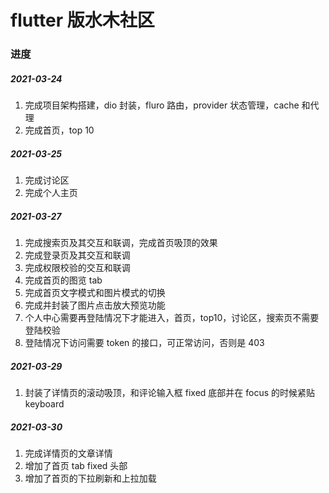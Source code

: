 # flutter 版水木社区

### 进度

##### 2021-03-24

1. 完成项目架构搭建，dio 封装，fluro 路由，provider 状态管理，cache 和代理
2. 完成首页，top 10

<!-- ![](https://p26-tt.byteimg.com/origin/pgc-image/470609f0402e4ef880d898dd2b84f1dc) -->
<!-- ![](https://p3-tt-ipv6.byteimg.com/origin/pgc-image/086167e9864f417aa753710d799e3ff1) -->

##### 2021-03-25

1. 完成讨论区
2. 完成个人主页

<!-- ![](https://p1-tt-ipv6.byteimg.com/origin/pgc-image/589d63e5ade74508966b6f4d62971365) -->
<!-- ![](https://p6-tt-ipv6.byteimg.com/origin/pgc-image/f6da78c7eab94390826e9db82ec217cc) -->

##### 2021-03-27

1. 完成搜索页及其交互和联调，完成首页吸顶的效果<br/>
   <!-- ![](https://p26-tt.byteimg.com/origin/pgc-image/311053162fdc43d7b3f46c07f1c97af3) -->
   <!-- ![](https://p1-tt-ipv6.byteimg.com/origin/pgc-image/88146800da79457e83b911164016794a) -->
2. 完成登录页及其交互和联调<br/>
   <!-- ![](https://p26-tt.byteimg.com/origin/pgc-image/2198157744714defa7da9a7cbdd227c9) -->
   <!-- ![](https://p26-tt.byteimg.com/origin/pgc-image/90e03b855e894656866fa761c66c6ad5) -->
3. 完成权限校验的交互和联调<br/>
   <!-- ![](https://p26-tt.byteimg.com/origin/pgc-image/0d3f55f49a8c4feebd71e49a2a1b1858) -->
4. 完成首页的图览 tab<br/>
   <!-- ![](https://p1-tt-ipv6.byteimg.com/origin/pgc-image/961f188692f54333a01c313c3cfb55f5) -->
5. 完成首页文字模式和图片模式的切换<br/>
   <!-- ![](https://p26-tt.byteimg.com/origin/pgc-image/227e2b6f8b3e48aeb64980a0035bff37) -->
   <!-- ![](https://p26-tt.byteimg.com/origin/pgc-image/0d3f55f49a8c4feebd71e49a2a1b1858) -->
6. 完成并封装了图片点击放大预览功能<br/>
   <!-- ![](https://p3-tt-ipv6.byteimg.com/origin/pgc-image/dcd2496a62e9433cb06a046f76039bff) -->
7. 个人中心需要再登陆情况下才能进入，首页，top10，讨论区，搜索页不需要登陆校验
8. 登陆情况下访问需要 token 的接口，可正常访问，否则是 403

##### 2021-03-29

1. 封装了详情页的滚动吸顶，和评论输入框 fixed 底部并在 focus 的时候紧贴 keyboard

##### 2021-03-30

1. 完成详情页的文章详情
2. 增加了首页 tab fixed 头部
3. 增加了首页的下拉刷新和上拉加载
